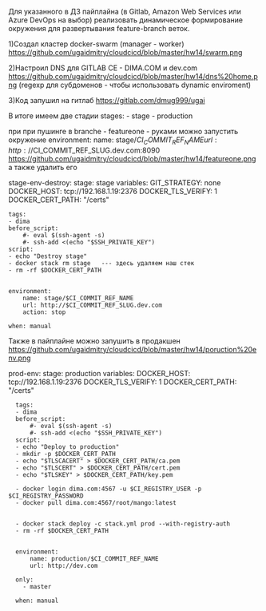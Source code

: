 Для указанного в ДЗ пайплайна (в Gitlab, Amazon Web Services или Azure DevOps на выбор) 
реализовать динамическое формирование окружения для развертывания feature-branch веток.

1)Создал кластер docker-swarm (manager - worker) https://github.com/ugaidmitry/cloudcicd/blob/master/hw14/swarm.png

2)Настроил DNS для GITLAB CE - DIMA.COM и dev.com https://github.com/ugaidmitry/cloudcicd/blob/master/hw14/dns%20home.png
(regexp для субдоменов - чтобы использовать dynamic enviroment)

3)Код запушил на гитлаб https://gitlab.com/dmug999/ugai


В итоге имеем две стадии
stages:
    - stage
    - production

при при пушинге в branche - featureone - руками можно запустить окружение 
environment:
        name: stage/$CI_COMMIT_REF_NAME
        url: http://$CI_COMMIT_REF_SLUG.dev.com:8090 https://github.com/ugaidmitry/cloudcicd/blob/master/hw14/featureone.png
а также удалить его

stage-env-destroy:
    stage: stage
    variables:
      GIT_STRATEGY: none
      DOCKER_HOST: tcp://192.168.1.19:2376
      DOCKER_TLS_VERIFY: 1
      DOCKER_CERT_PATH: "/certs"
       
    tags:
    - dima
    before_script:
        #- eval $(ssh-agent -s)
        #- ssh-add <(echo "$SSH_PRIVATE_KEY")
    script:
    - echo "Destroy stage"
    - docker stack rm stage   --- здесь удаляем наш стек 
    - rm -rf $DOCKER_CERT_PATH
  
   
    environment:
        name: stage/$CI_COMMIT_REF_NAME
        url: http://$CI_COMMIT_REF_SLUG.dev.com
        action: stop
     
    when: manual  
    
 Также в пайплайне можно запушить в продакшен https://github.com/ugaidmitry/cloudcicd/blob/master/hw14/poruction%20env.png
 
 prod-env:
      stage: production
      variables:
        DOCKER_HOST: tcp://192.168.1.19:2376
        DOCKER_TLS_VERIFY: 1
        DOCKER_CERT_PATH: "/certs"
         
      tags:
      - dima
      before_script:
          #- eval $(ssh-agent -s)
          #- ssh-add <(echo "$SSH_PRIVATE_KEY")
      script:
      - echo "Deploy to production"
      - mkdir -p $DOCKER_CERT_PATH
      - echo "$TLSCACERT" > $DOCKER_CERT_PATH/ca.pem
      - echo "$TLSCERT" > $DOCKER_CERT_PATH/cert.pem
      - echo "$TLSKEY" > $DOCKER_CERT_PATH/key.pem
      
      - docker login dima.com:4567 -u $CI_REGISTRY_USER -p $CI_REGISTRY_PASSWORD
      - docker pull dima.com:4567/root/mango:latest
     
      
      - docker stack deploy -c stack.yml prod --with-registry-auth
      - rm -rf $DOCKER_CERT_PATH

     
      environment:
          name: production/$CI_COMMIT_REF_NAME
          url: http://dev.com
      
      only:
        - master
     
      when: manual


